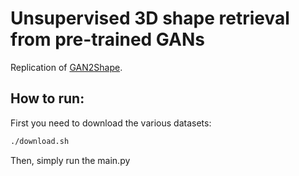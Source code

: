 # Unsupervised 3D shape retrieval from pre-trained GANs
Replication of [GAN2Shape](https://github.com/XingangPan/GAN2Shape).

## How to run:
First you need to download the various datasets:
```sh
./download.sh
```
Then, simply run the main.py
